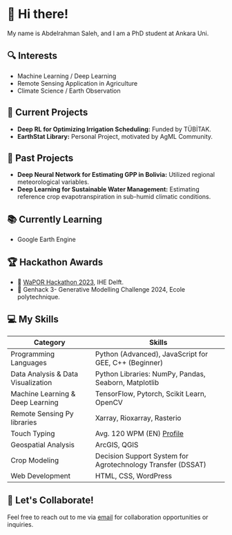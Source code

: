 # 👋 Hi there!

My name is Abdelrahman Saleh, and I am a PhD student at Ankara Uni.

## 🔍 Interests
- Machine Learning / Deep Learning
- Remote Sensing Application in Agriculture
- Climate Science / Earth Observation

## 🚀 Current Projects
- **Deep RL for Optimizing Irrigation Scheduling:** Funded by TÜBİTAK.
- **EarthStat Library:** Personal Project, motivated by AgML Community.

## 🎯 Past Projects
- **Deep Neural Network for Estimating GPP in Bolivia:** Utilized regional meteorological variables.
- **Deep Learning for Sustainable Water Management:** Estimating reference crop evapotranspiration in sub-humid climatic conditions.

## 📚 Currently Learning
- Google Earth Engine

## 🏆 Hackathon Awards
- 🥈 [WaPOR Hackathon 2023](https://youtu.be/w2UuwofAUgk), IHE Delft.
- 🥉 Genhack 3- Generative Modelling Challenge 2024, Ecole polytechnique.

## 💻 My Skills
| Category              | Skills                                                |
|-----------------------|-------------------------------------------------------|
| Programming Languages | Python (Advanced), JavaScript for GEE, C++ (Beginner)|
| Data Analysis & Data Visualization | Python Libraries: NumPy, Pandas, Seaborn, Matplotlib|
| Machine Learning & Deep Learning | TensorFlow, Pytorch, Scikit Learn, OpenCV                      |
| Remote Sensing Py libraries| Xarray, Rioxarray, Rasterio|
| Touch Typing          | Avg. 120 WPM (EN) [Profile](https://monkeytype.com/profile/AbdelrahmanAmr) |
| Geospatial Analysis   | ArcGIS, QGIS                                          |
| Crop Modeling         | Decision Support System for Agrotechnology Transfer (DSSAT) |
| Web Development       | HTML, CSS, WordPress                                  |

## 👯 Let's Collaborate!
Feel free to reach out to me via [email](mailto:abdulrahman.amr.ali@gmail.com) for collaboration opportunities or inquiries.
